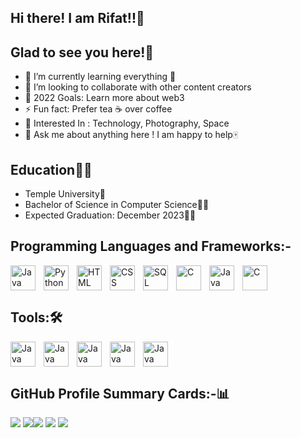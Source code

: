 ## Hi there! I am Rifat!!👋

## Glad to see you here!🤩
- 🌱 I’m currently learning everything 🤣
- 👯 I’m looking to collaborate with other content creators
- 🥅 2022 Goals: Learn more about web3
- ⚡ Fun fact: Prefer tea ☕ over coffee
- 🧩 Interested In : Technology, Photography, Space
- 💬 Ask me about anything here ! I am happy to help🀄

## Education👨‍🎓
- Temple University🏫
- Bachelor of Science in Computer Science👨‍💻
- Expected Graduation: December 2023👨‍🎓

## Programming Languages and Frameworks:-
<img align="left" alt="Java" width="40px" style="padding-right:10px;" src="https://cdn.jsdelivr.net/gh/devicons/devicon/icons/java/java-original.svg" />
<img align="left" alt="Python" width="40px" style="padding-right:10px;" src="https://cdn.jsdelivr.net/gh/devicons/devicon/icons/python/python-original.svg" />
<img align="left" alt="HTML" width="40px" style="padding-right:10px;" src="https://cdn.jsdelivr.net/gh/devicons/devicon/icons/html5/html5-original.svg" />
<img align="left" alt="CSS" width="40px" style="padding-right:10px;" src="https://cdn.jsdelivr.net/gh/devicons/devicon/icons/css3/css3-original.svg" />
<img align="left" alt="SQL" width="40px" style="padding-right:10px;" src="https://cdn.jsdelivr.net/gh/devicons/devicon/icons/mysql/mysql-original.svg" />
<img align="left" alt="C" width="40px" style="padding-right:10px;" src="https://cdn.jsdelivr.net/gh/devicons/devicon/icons/c/c-original.svg" />
<img align="left" alt="Java" width="40px" style="padding-right:10px;" src="https://cdn.jsdelivr.net/gh/devicons/devicon/icons/spring/spring-original-wordmark.svg" />
<img align="button" alt="C" width="40px" style="padding-right:10px;" src="https://cdn.jsdelivr.net/gh/devicons/devicon/icons/django/django-plain-wordmark.svg" />


## Tools:🛠️
<img align="left" alt="Java" width="40px" style="padding-right:10px;" src="https://cdn.jsdelivr.net/gh/devicons/devicon/icons/git/git-plain-wordmark.svg" />
<img align="left" alt="Java" width="40px" style="padding-right:10px;" src="https://cdn.jsdelivr.net/gh/devicons/devicon/icons/amazonwebservices/amazonwebservices-plain-wordmark.svg" />
<img align="left" alt="Java" width="40px" style="padding-right:10px;"  src="https://cdn.jsdelivr.net/gh/devicons/devicon/icons/linux/linux-original.svg" />
<img align="left" alt="Java" width="40px" style="padding-right:10px;"  src="https://cdn.jsdelivr.net/gh/devicons/devicon/icons/putty/putty-original.svg" />
<img align="button" alt="Java" width="40px" style="padding-right:10px;"  src="https://cdn.jsdelivr.net/gh/devicons/devicon/icons/vscode/vscode-original-wordmark.svg" />
                         
 
## GitHub Profile Summary Cards:-📊
![](http://github-profile-summary-cards.vercel.app/api/cards/profile-details?username=rifat123-r&theme=monokai)
![](http://github-profile-summary-cards.vercel.app/api/cards/repos-per-language?username=rifat123-r&theme=monokai)![](http://github-profile-summary-cards.vercel.app/api/cards/most-commit-language?username=rifat123-r&theme=monokai)
![](http://github-profile-summary-cards.vercel.app/api/cards/stats?username=rifat123-r&theme=monokai) ![](http://github-profile-summary-cards.vercel.app/api/cards/productive-time?username=rifat123-r&theme=monokai&utcOffset=8)
